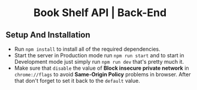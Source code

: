 <h1 align="center">Book Shelf API | Back-End</h1>

## Setup And Installation 

* Run `npm install` to install all of the required dependencies.
* Start the server in Production mode run `npm run start` and to start in Development mode just simply run `npm run dev` that's pretty much it.
* Make sure that `disable` the value of <b>Block insecure private network</b> in `chrome://flags` to avoid <b>Same-Origin Policy</b> problems in browser. After that don't forget to set it back to the `default` value.